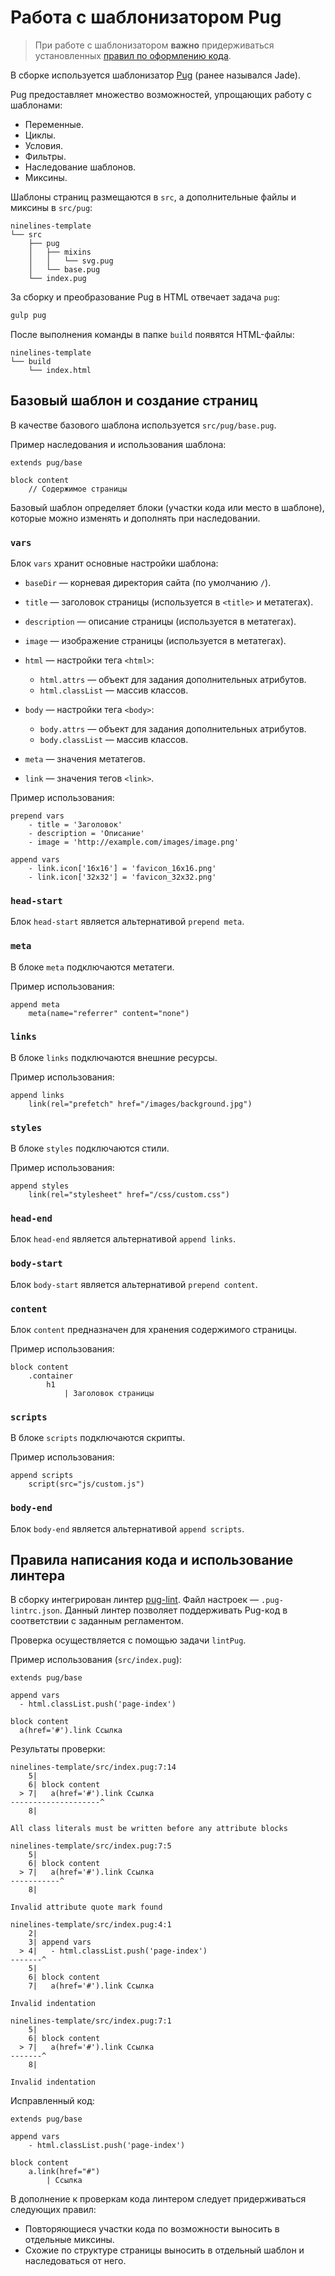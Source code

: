 # Работа с шаблонизатором Pug

> При работе с шаблонизатором **важно** придерживаться установленных [правил по оформлению кода](16_codestyle-pug.md).

В сборке используется шаблонизатор [Pug](https://pugjs.org/) (ранее назывался Jade).

Pug предоставляет множество возможностей, упрощающих работу с шаблонами:

* Переменные.
* Циклы.
* Условия.
* Фильтры.
* Наследование шаблонов.
* Миксины.

Шаблоны страниц размещаются в `src`, а дополнительные файлы и миксины в `src/pug`:

```text
ninelines-template
└── src
    ├── pug
    │   ├── mixins
    │   │   └── svg.pug
    │   └── base.pug
    └── index.pug
```

За сборку и преобразование Pug в HTML отвечает задача `pug`:

```bash
gulp pug
```

После выполнения команды в папке `build` появятся HTML-файлы:

```text
ninelines-template
└── build
    └── index.html
```

## Базовый шаблон и создание страниц

В качестве базового шаблона используется `src/pug/base.pug`.

Пример наследования и использования шаблона:

```jade
extends pug/base

block content
    // Содержимое страницы
```

Базовый шаблон определяет блоки (участки кода или место в шаблоне), которые можно изменять и дополнять при наследовании.

### `vars`

Блок `vars` хранит основные настройки шаблона:

* `baseDir` — корневая директория сайта (по умолчанию `/`).

* `title` — заголовок страницы (используется в `<title>` и метатегах).

* `description` — описание страницы (используется в метатегах).

* `image` — изображение страницы (используется в метатегах).

* `html` — настройки тега `<html>`:
  * `html.attrs` — объект для задания дополнительных атрибутов.
  * `html.classList` — массив классов.

* `body` — настройки тега `<body>`:
  * `body.attrs` — объект для задания дополнительных атрибутов.
  * `body.classList` — массив классов.

* `meta` — значения метатегов.

* `link` — значения тегов `<link>`.

Пример использования:

```jade
prepend vars
    - title = 'Заголовок'
    - description = 'Описание'
    - image = 'http://example.com/images/image.png'

append vars
    - link.icon['16x16'] = 'favicon_16x16.png'
    - link.icon['32x32'] = 'favicon_32x32.png'
```

### `head-start`

Блок `head-start` является альтернативой `prepend meta`.

### `meta`

В блоке `meta` подключаются метатеги.

Пример использования:

```jade
append meta
    meta(name="referrer" content="none")
```

### `links`

В блоке `links` подключаются внешние ресурсы.

Пример использования:

```jade
append links
    link(rel="prefetch" href="/images/background.jpg")
```

### `styles`

В блоке `styles` подключаются стили.

Пример использования:

```jade
append styles
    link(rel="stylesheet" href="/css/custom.css")
```

### `head-end`

Блок `head-end` является альтернативой `append links`.

### `body-start`

Блок `body-start` является альтернативой `prepend content`.

### `content`

Блок `content` предназначен для хранения содержимого страницы.

Пример использования:

```jade
block content
    .container
        h1
            | Заголовок страницы
```

### `scripts`

В блоке `scripts` подключаются скрипты.

Пример использования:

```jade
append scripts
    script(src="js/custom.js")
```

### `body-end`

Блок `body-end` является альтернативой `append scripts`.

## Правила написания кода и использование линтера

В сборку интегрирован линтер [pug-lint](https://www.npmjs.com/package/pug-lint).
Файл настроек — `.pug-lintrc.json`.
Данный линтер позволяет поддерживать Pug-код в соответствии с заданным регламентом.

Проверка осуществляется с помощью задачи `lintPug`.

Пример использования (`src/index.pug`):

```jade
extends pug/base

append vars
  - html.classList.push('page-index')

block content
  a(href='#').link Ссылка
```

Результаты проверки:

```text
ninelines-template/src/index.pug:7:14
    5|
    6| block content
  > 7|   a(href='#').link Ссылка
--------------------^
    8|

All class literals must be written before any attribute blocks

ninelines-template/src/index.pug:7:5
    5|
    6| block content
  > 7|   a(href='#').link Ссылка
-----------^
    8|

Invalid attribute quote mark found

ninelines-template/src/index.pug:4:1
    2|
    3| append vars
  > 4|   - html.classList.push('page-index')
-------^
    5|
    6| block content
    7|   a(href='#').link Ссылка

Invalid indentation

ninelines-template/src/index.pug:7:1
    5|
    6| block content
  > 7|   a(href='#').link Ссылка
-------^
    8|

Invalid indentation
```

Исправленный код:

```jade
extends pug/base

append vars
    - html.classList.push('page-index')

block content
    a.link(href="#")
        | Ссылка
```

В дополнение к проверкам кода линтером следует придерживаться следующих правил:

* Повторяющиеся участки кода по возможности выносить в отдельные миксины.
* Схожие по структуре страницы выносить в отдельный шаблон и наследоваться от него.
